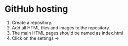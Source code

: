 # GitHub hosting

1. Create a repository.
2. Add all HTML files and images to the repository.
3. The main HTML pages should be named as index.html
4. Click on the settings -> 
